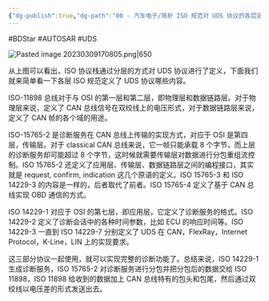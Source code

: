 ```yaml
---
{"dg-publish":true,"dg-path":"00 - 汽车电子/简析 ISO 规范对 UDS 协议的各层定义.md","permalink":"/00 - 汽车电子/简析 ISO 规范对 UDS 协议的各层定义/","created":"2019-11-07T09:20:24.000+08:00","updated":"2025-06-17T10:18:30.751+08:00"}
---
```


#BDStar #AUTOSAR #UDS 

![Pasted image 20230309170805.png|650](/img/user/0.Asset/resource/Pasted%20image%2020230309170805.png)

从上图可以看出，ISO 协议栈通过分层的方式对 UDS 协议进行了定义，下面我们就来简单看一下各层 ISO 规范定义了 UDS 协议哪些内容。

ISO-11898 总线对于与 OSI 的第一层和第二层，即物理层和数据链路层。对于物理层来说，定义了 CAN 总线信号在双绞线上的电压形式，对于数据链路层来说，定义了 CAN 帧的各个域的用途。

ISO-15765-2 是诊断服务在 CAN 总线上传输的实现方式，对应于 OSI 是第四层，传输层。对于 classical CAN 总线来说，它一帧只能承载 8 个字节，而上层的诊断服务却可能超过 8 个字节，这时候就需要传输层对数据进行分包重组流控制。ISO 15765-2 还定义了应用层、传输层、数据链路层之间的编程接口，其实就是 request, confirm, indication 这几个原语的定义。ISO 15765-3 和 ISO 14229-3 的内容是一样的，后者取代了前者。ISO 15765-4 定义了基于 CAN 总线实现 OBD 通信的方式。

ISO 14229-1 对应于 OSI 的第七层，即应用层，它定义了诊断服务的格式。ISO 14229-2 定义了诊断会话中的各种时间参数，比如 ECU 的响应时间等。ISO 14229-3 一直到 ISO 14229-7 分别定义了 UDS 在 CAN，FlexRay，Internet Protocol，K-Line，LIN 上的实现要求。

这三部分协议一起使用，就可以实现完整的诊断功能了。总结来说，ISO 14229-1 生成诊断服务，ISO 15765-2 对诊断服务进行分包并把分包后的数据交给 ISO 11898，ISO 11898 给收到的数据加上 CAN 总线特有的包头和包尾，然后通过双绞线以电压差的形式发送出去。 